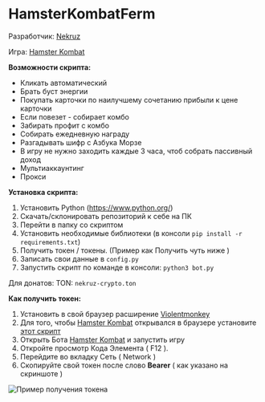 # HamsterKombatFerm

Разработчик: <a href='https://t.me/inekruz'>Nekruz</a>

Игра: <a href='https://t.me/hamstEr_kombat_bot/start?startapp=kentId5513570584'>Hamster Kombat</a>

<b>Возможности скрипта:</b>

- Кликать автоматический
- Брать буст энергии
- Покупать карточки по наилучшему сочетанию прибыли к цене карточки
- Если повезет - собирает комбо
- Забирать профит с комбо
- Собирать ежедневную награду
- Разгадывать шифр с Азбука Морзе
- В игру не нужно заходить каждые 3 часа, чтоб собрать пассивный доход
- Мультиаккаунтинг
- Прокси

<b>Установка скрипта:</b>

1. Установить Python (https://www.python.org/) 
2. Скачать/склонировать репозиторий к себе на ПК
3. Перейти в папку со скриптом
4. Установить необходимые библиотеки (в консоли `pip install -r requirements.txt`)
5. Получить токен / токены. (Пример как Получить чуть ниже )
6. Записать свои данные в `config.py`
7. Запустить скрипт по команде в консоли: `python3 bot.py`

Для донатов: TON: ```nekruz-crypto.ton```


<b>Как получить токен:</b>
1. Установить в свой браузер расширение <a href='[https://t.me/inekruz](https://chromewebstore.google.com/detail/violentmonkey/jinjaccalgkegednnccohejagnlnfdag?hl=be)'>Violentmonkey</a>
2. Для того, чтобы <a href='https://t.me/hamstEr_kombat_bot/start?startapp=kentId5513570584'>Hamster Kombat</a> открывался в браузере установите <a href='https://raw.githubusercontent.com/mudachyo/Hamster-Kombat/main/hamster-kombat.user.js'>этот скрипт</a>
4. Открыть Бота <a href='https://t.me/hamstEr_kombat_bot/start?startapp=kentId5513570584'>Hamster Kombat</a> и запустить игру
5. Откройте просмотр Кода Элемента ( F12 ).
6. Перейдите во вкладку Сеть ( Network )
7. Скопируйте свой токен после слово <b>Bearer</b> ( как указано на скриншоте )

<img src="https://i.postimg.cc/GtmsZVTx/13-06-2024-214047.jpg" alt="Пример получения токена">

